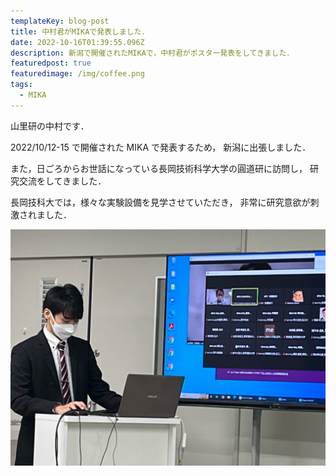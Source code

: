 ```yaml
---
templateKey: blog-post
title: 中村君がMIKAで発表しました．
date: 2022-10-16T01:39:55.096Z
description: 新潟で開催されたMIKAで，中村君がポスター発表をしてきました．
featuredpost: true
featuredimage: /img/coffee.png
tags:
  - MIKA
---
```


山里研の中村です．

2022/10/12-15 で開催された MIKA で発表するため，
新潟に出張しました．

また，日ごろからお世話になっている長岡技術科学大学の圓道研に訪問し，
研究交流をしてきました．

長岡技科大では，様々な実験設備を見学させていただき，
非常に研究意欲が刺激されました．

![MIKA](20221016-presented-in-MIKA.png)
